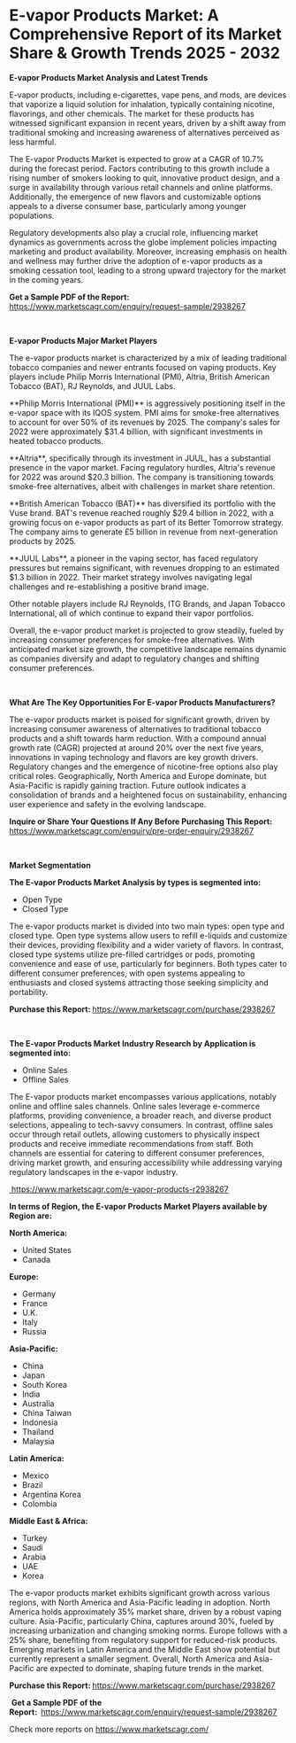 <p><h1>E-vapor Products Market: A Comprehensive Report of its Market Share & Growth Trends 2025 - 2032</h1></p><p><strong>E-vapor Products Market Analysis and Latest Trends</strong></p>
<p><p>E-vapor products, including e-cigarettes, vape pens, and mods, are devices that vaporize a liquid solution for inhalation, typically containing nicotine, flavorings, and other chemicals. The market for these products has witnessed significant expansion in recent years, driven by a shift away from traditional smoking and increasing awareness of alternatives perceived as less harmful. </p><p>The E-vapor Products Market is expected to grow at a CAGR of 10.7% during the forecast period. Factors contributing to this growth include a rising number of smokers looking to quit, innovative product design, and a surge in availability through various retail channels and online platforms. Additionally, the emergence of new flavors and customizable options appeals to a diverse consumer base, particularly among younger populations. </p><p>Regulatory developments also play a crucial role, influencing market dynamics as governments across the globe implement policies impacting marketing and product availability. Moreover, increasing emphasis on health and wellness may further drive the adoption of e-vapor products as a smoking cessation tool, leading to a strong upward trajectory for the market in the coming years.</p></p>
<p><strong>Get a Sample PDF of the Report:&nbsp;</strong> <a href="https://www.marketscagr.com/enquiry/request-sample/2938267?utm_campaign=3198&utm_medium=2&utm_source=Github&utm_content=ia&utm_term=15032025&utm_id=e-vapor-products">https://www.marketscagr.com/enquiry/request-sample/2938267</a></p>
<p>&nbsp;</p>
<p><strong>E-vapor Products Major Market Players</strong></p>
<p><p>The e-vapor products market is characterized by a mix of leading traditional tobacco companies and newer entrants focused on vaping products. Key players include Philip Morris International (PMI), Altria, British American Tobacco (BAT), RJ Reynolds, and JUUL Labs.</p><p>**Philip Morris International (PMI)** is aggressively positioning itself in the e-vapor space with its IQOS system. PMI aims for smoke-free alternatives to account for over 50% of its revenues by 2025. The company's sales for 2022 were approximately $31.4 billion, with significant investments in heated tobacco products.</p><p>**Altria**, specifically through its investment in JUUL, has a substantial presence in the vapor market. Facing regulatory hurdles, Altria's revenue for 2022 was around $20.3 billion. The company is transitioning towards smoke-free alternatives, albeit with challenges in market share retention.</p><p>**British American Tobacco (BAT)** has diversified its portfolio with the Vuse brand. BAT's revenue reached roughly $29.4 billion in 2022, with a growing focus on e-vapor products as part of its Better Tomorrow strategy. The company aims to generate £5 billion in revenue from next-generation products by 2025.</p><p>**JUUL Labs**, a pioneer in the vaping sector, has faced regulatory pressures but remains significant, with revenues dropping to an estimated $1.3 billion in 2022. Their market strategy involves navigating legal challenges and re-establishing a positive brand image.</p><p>Other notable players include RJ Reynolds, ITG Brands, and Japan Tobacco International, all of which continue to expand their vapor portfolios. </p><p>Overall, the e-vapor product market is projected to grow steadily, fueled by increasing consumer preferences for smoke-free alternatives. With anticipated market size growth, the competitive landscape remains dynamic as companies diversify and adapt to regulatory changes and shifting consumer preferences.</p></p>
<p>&nbsp;</p>
<p><strong>What Are The Key Opportunities For E-vapor Products Manufacturers?</strong></p>
<p><p>The e-vapor products market is poised for significant growth, driven by increasing consumer awareness of alternatives to traditional tobacco products and a shift towards harm reduction. With a compound annual growth rate (CAGR) projected at around 20% over the next five years, innovations in vaping technology and flavors are key growth drivers. Regulatory changes and the emergence of nicotine-free options also play critical roles. Geographically, North America and Europe dominate, but Asia-Pacific is rapidly gaining traction. Future outlook indicates a consolidation of brands and a heightened focus on sustainability, enhancing user experience and safety in the evolving landscape.</p></p>
<p><strong>Inquire or Share Your Questions If Any Before Purchasing This Report:</strong> <a href="https://www.marketscagr.com/enquiry/pre-order-enquiry/2938267?utm_campaign=3198&utm_medium=2&utm_source=Github&utm_content=ia&utm_term=15032025&utm_id=e-vapor-products">https://www.marketscagr.com/enquiry/pre-order-enquiry/2938267</a></p>
<p>&nbsp;</p>
<p><strong>Market Segmentation</strong></p>
<p><strong>The E-vapor Products Market Analysis by types is segmented into:</strong></p>
<p><ul><li>Open Type</li><li>Closed Type</li></ul></p>
<p><p>The e-vapor products market is divided into two main types: open type and closed type. Open type systems allow users to refill e-liquids and customize their devices, providing flexibility and a wider variety of flavors. In contrast, closed type systems utilize pre-filled cartridges or pods, promoting convenience and ease of use, particularly for beginners. Both types cater to different consumer preferences, with open systems appealing to enthusiasts and closed systems attracting those seeking simplicity and portability.</p></p>
<p><strong>Purchase this Report:&nbsp;</strong><a href="https://www.marketscagr.com/purchase/2938267?utm_campaign=3198&utm_medium=2&utm_source=Github&utm_content=ia&utm_term=15032025&utm_id=e-vapor-products">https://www.marketscagr.com/purchase/2938267</a></p>
<p>&nbsp;</p>
<p><strong>The E-vapor Products Market Industry Research by Application is segmented into:</strong></p>
<p><ul><li>Online Sales</li><li>Offline Sales</li></ul></p>
<p><p>The E-vapor products market encompasses various applications, notably online and offline sales channels. Online sales leverage e-commerce platforms, providing convenience, a broader reach, and diverse product selections, appealing to tech-savvy consumers. In contrast, offline sales occur through retail outlets, allowing customers to physically inspect products and receive immediate recommendations from staff. Both channels are essential for catering to different consumer preferences, driving market growth, and ensuring accessibility while addressing varying regulatory landscapes in the e-vapor industry.</p></p>
<p><a href="https://www.marketscagr.com/e-vapor-products-r2938267?utm_campaign=3198&utm_medium=2&utm_source=Github&utm_content=ia&utm_term=15032025&utm_id=e-vapor-products">&nbsp;https://www.marketscagr.com/e-vapor-products-r2938267</a></p>
<p><strong>In terms of Region, the E-vapor Products Market Players available by Region are:</strong></p>
<p>
    <p> <strong> North America: </strong>
        <ul>
            <li>United States</li>
            <li>Canada</li>
        </ul>
        </p> 
    <p> <strong> Europe: </strong>
        <ul>
            <li>Germany</li>
            <li>France</li>
            <li>U.K.</li>
            <li>Italy</li>
            <li>Russia</li>
        </ul>
        </p> 
    <p> <strong> Asia-Pacific: </strong>
        <ul>
            <li>China</li>
            <li>Japan</li>
            <li>South Korea</li>
            <li>India</li>
            <li>Australia</li>
            <li>China Taiwan</li>
            <li>Indonesia</li>
            <li>Thailand</li>
            <li>Malaysia</li>
        </ul>
        </p> 
    <p> <strong> Latin America: </strong>
        <ul>
            <li>Mexico</li>
            <li>Brazil</li>
            <li>Argentina Korea</li>
            <li>Colombia</li>
        </ul>
        </p> 
    <p> <strong> Middle East & Africa: </strong>
        <ul>
            <li>Turkey</li>
            <li>Saudi</li>
            <li>Arabia</li>
            <li>UAE</li>
            <li>Korea</li>
        </ul>
    </p>
    </p>
<p><p>The e-vapor products market exhibits significant growth across various regions, with North America and Asia-Pacific leading in adoption. North America holds approximately 35% market share, driven by a robust vaping culture. Asia-Pacific, particularly China, captures around 30%, fueled by increasing urbanization and changing smoking norms. Europe follows with a 25% share, benefiting from regulatory support for reduced-risk products. Emerging markets in Latin America and the Middle East show potential but currently represent a smaller segment. Overall, North America and Asia-Pacific are expected to dominate, shaping future trends in the market.</p></p>
<p><strong>Purchase this Report: </strong><a href="https://www.marketscagr.com/purchase/2938267?utm_campaign=3198&utm_medium=2&utm_source=Github&utm_content=ia&utm_term=15032025&utm_id=e-vapor-products">https://www.marketscagr.com/purchase/2938267</a></p>
<p>&nbsp;<strong>Get a Sample PDF of the Report:&nbsp;&nbsp;</strong><a href="https://www.marketscagr.com/enquiry/request-sample/2938267?utm_campaign=3198&utm_medium=2&utm_source=Github&utm_content=ia&utm_term=15032025&utm_id=e-vapor-products">https://www.marketscagr.com/enquiry/request-sample/2938267</a></p>
<p><strong></strong></p>
<p>Check more reports on <a href="https://www.marketscagr.com/?utm_campaign=3198&utm_medium=2&utm_source=Github&utm_content=ia&utm_term=15032025&utm_id=e-vapor-products">https://www.marketscagr.com/</a></p>